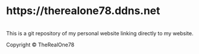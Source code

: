 <h1 style="a color:white">https://therealone78.ddns.net</h1></br>
This is a git repository of my personal website linking directly to my website.

Copyright &copy; TheRealOne78
